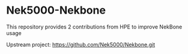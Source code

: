 # Nek5000-Nekbone

This repository provides 2 contributions from HPE to improve NekBone usage

Upstream project: https://github.com/Nek5000/Nekbone.git
